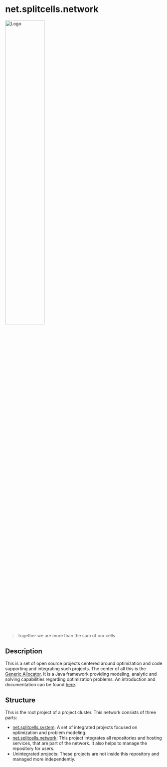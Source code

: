 # net.splitcells.network

<img src="http://splitcells.net/net/splitcells/martins/avots/website/images/license.standard/net.splitcells.network.logo.jpg" width="50%" alt="Logo"/>

> Together we are more than the sum of our cells.

## Description

This is a set of open source projects centered around optimization and code supporting and integrating such projects.
The center of all this is the [Generic Allocator](./projects/net.splitcells.gel).
It is a Java framework providing modeling, analytic and solving capabilities regarding optimization problems.
An introduction and documentation can be found [here](http://splitcells.net/net/splitcells/gel/index.html).

## Structure

This is the root project of a project cluster.
This network consists of three parts:
* [net.splitcells.system](./projects/net.splitcells.system):
  A set of integrated projects focused on optimization and problem modeling.
* [net.splitcells.network](http://splitcells.net):
  This project integrates all repositories and hosting services,
  that are part of the network.
  It also helps to manage the repository for users.
* Unintegrated projects:
  These projects are not inside this repository and managed more independently.
